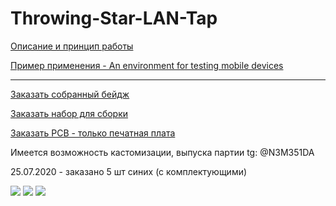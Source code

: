 # Throwing-Star-LAN-Tap

[Описание и принцип работы](https://notes.n3m3515.space/2020/projects/throwing-star-lan-tap)

[Пример применения - An environment for testing mobile devices](https://openeffect.ca/snifflab-an-environment-for-testing-mobile-devices/)

_______________________________________________________________________

[Заказать собранный бейдж](https://boosty.to/inside/posts/b1ceaa1c-2b10-4a5f-97a2-0797ca3b94f7?share=post_link)

[Заказать набор для сборки](https://boosty.to/inside/posts/515c0353-6f5d-4b13-bb90-84cb06f5d47f?share=post_link)

[Заказать PCB - только печатная плата](https://boosty.to/inside/posts/faa6f87d-8b33-479f-bfa6-ad833eccd00f?share=post_link)

Имеется возможность кастомизации, выпуска партии tg: @N3M351DA

25.07.2020 - заказано 5 шт синих (с комплектующими)

![](https://pbs.twimg.com/media/EdpJVpBXsAAls72?format=jpg&name=large)
![](https://pbs.twimg.com/media/Edrdg6AXoAEMVS2?format=png&name=large)
![](https://pbs.twimg.com/media/EdrdilnXgAAOCFK?format=png&name=large)



